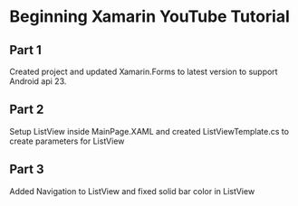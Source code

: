 Beginning Xamarin YouTube Tutorial
======

## Part 1
Created project and updated Xamarin.Forms to latest version to support Android api 23.

## Part 2
Setup ListView inside MainPage.XAML and created ListViewTemplate.cs to create parameters for ListView

## Part 3
Added Navigation to ListView and fixed solid bar color in ListView
